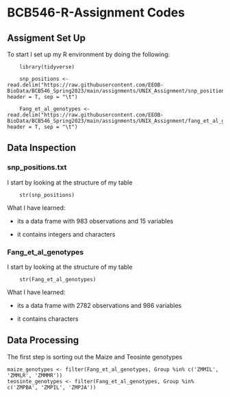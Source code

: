# BCB546-R-Assignment Codes

## Assigment Set Up

To start I set up my R environment by doing the following:

```{r}
    library(tidyverse)

    snp_positions <- read.delim("https://raw.githubusercontent.com/EEOB-BioData/BCB546_Spring2023/main/assignments/UNIX_Assignment/snp_position.txt", header = T, sep = "\t")

    Fang_et_al_genotypes <- read.delim("https://raw.githubusercontent.com/EEOB-BioData/BCB546_Spring2023/main/assignments/UNIX_Assignment/fang_et_al_genotypes.txt", header = T, sep = "\t")
```

## Data Inspection

### snp_positions.txt

I start by looking at the structure of my table

```{r}
    str(snp_positions)
```

What I have learned:

-   its a data frame with 983 observations and 15 variables

-   it contains integers and characters

### Fang_et_al_genotypes

I start by looking at the structure of my table

```{r}
    str(Fang_et_al_genotypes)
```

What I have learned:

-   its a data frame with 2782 observations and 986 variables

-   it contains characters

## Data Processing

The first step is sorting out the Maize and Teosinte genotypes

```{r}
maize_genotypes <- filter(Fang_et_al_genotypes, Group %in% c('ZMMIL', 'ZMMLR', 'ZMMMR'))
teosinte_genotypes <- filter(Fang_et_al_genotypes, Group %in% c('ZMPBA', 'ZMPIL', 'ZMPJA'))
```
